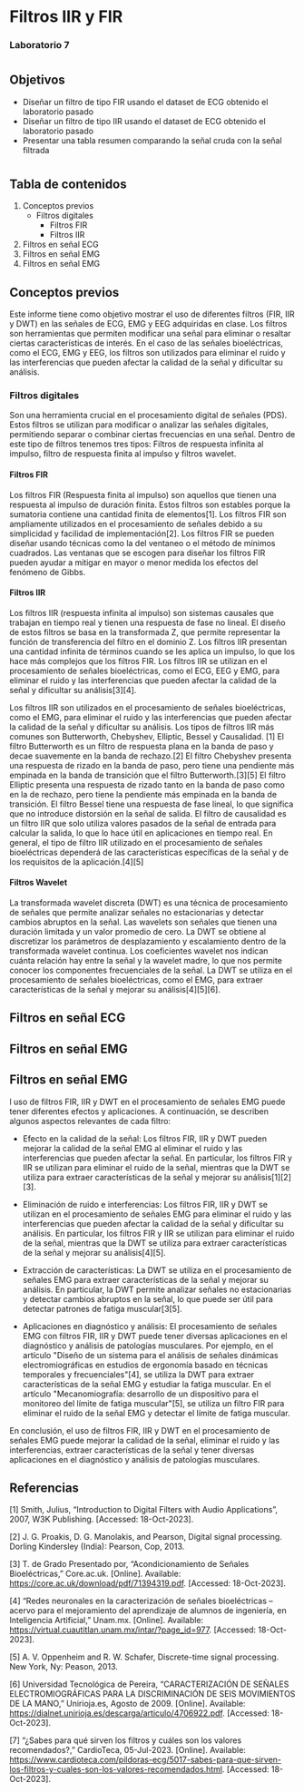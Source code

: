 # Filtros IIR y FIR

### Laboratorio 7

#
## Objetivos
* Diseñar un filtro de tipo FIR usando el dataset de ECG obtenido el laboratorio pasado
* Diseñar un filtro de tipo IIR usando el dataset de ECG obtenido el laboratorio pasado 
* Presentar una tabla resumen comparando la señal cruda con la señal filtrada  

#

## Tabla de contenidos
1. Conceptos previos
    * Filtros digitales
      * Filtros FIR
      * Filtros IIR
2. Filtros en señal ECG
3. Filtros en señal EMG
3. Filtros en señal EMG

## Conceptos previos
Este informe tiene como objetivo mostrar el uso de diferentes filtros (FIR, IIR y DWT) en las señales de ECG, EMG y EEG adquiridas en clase. Los filtros son herramientas que permiten modificar una señal para eliminar o resaltar ciertas características de interés. En el caso de las señales bioeléctricas, como el ECG, EMG y EEG, los filtros son utilizados para eliminar el ruido y las interferencias que pueden afectar la calidad de la señal y dificultar su análisis. 

### Filtros digitales
Son una herramienta crucial en el procesamiento digital de señales (PDS). Estos filtros se utilizan para modificar o analizar las señales digitales, permitiendo separar o combinar ciertas frecuencias en una señal. Dentro de este tipo de filtros tenemos tres tipos: Filtros de respuesta infinita al impulso, filtro de respuesta finita al impulso y filtros wavelet.

#### Filtros FIR
Los filtros FIR (Respuesta finita al impulso) son aquellos que tienen una respuesta al impulso de duración finita. Estos filtros son estables porque la sumatoria contiene una cantidad finita de elementos[1]. Los filtros FIR son ampliamente utilizados en el procesamiento de señales debido a su simplicidad y facilidad de implementación[2]. Los filtros FIR se pueden diseñar usando técnicas como la del ventaneo o el método de mínimos cuadrados. Las ventanas que se escogen para diseñar los filtros FIR pueden ayudar a mitigar en mayor o menor medida los efectos del fenómeno de Gibbs.

#### Filtros IIR
Los filtros IIR (respuesta infinita al impulso) son sistemas causales que trabajan en tiempo real y tienen una respuesta de fase no lineal. El diseño de estos filtros se basa en la transformada Z, que permite representar la función de transferencia del filtro en el dominio Z. Los filtros IIR presentan una cantidad infinita de términos cuando se les aplica un impulso, lo que los hace más complejos que los filtros FIR. Los filtros IIR se utilizan en el procesamiento de señales bioeléctricas, como el ECG, EEG y EMG, para eliminar el ruido y las interferencias que pueden afectar la calidad de la señal y dificultar su análisis[3][4].

Los filtros IIR son utilizados en el procesamiento de señales bioeléctricas, como el EMG, para eliminar el ruido y las interferencias que pueden afectar la calidad de la señal y dificultar su análisis. Los tipos de filtros IIR más comunes son Butterworth, Chebyshev, Elliptic, Bessel y Causalidad. [1] El filtro Butterworth es un filtro de respuesta plana en la banda de paso y decae suavemente en la banda de rechazo.[2] El filtro Chebyshev presenta una respuesta de rizado en la banda de paso, pero tiene una pendiente más empinada en la banda de transición que el filtro Butterworth.[3][5] El filtro Elliptic presenta una respuesta de rizado tanto en la banda de paso como en la de rechazo, pero tiene la pendiente más empinada en la banda de transición. El filtro Bessel tiene una respuesta de fase lineal, lo que significa que no introduce distorsión en la señal de salida. El filtro de causalidad es un filtro IIR que solo utiliza valores pasados de la señal de entrada para calcular la salida, lo que lo hace útil en aplicaciones en tiempo real. En general, el tipo de filtro IIR utilizado en el procesamiento de señales bioeléctricas dependerá de las características específicas de la señal y de los requisitos de la aplicación.[4][5]


#### Filtros Wavelet
La transformada wavelet discreta (DWT) es una técnica de procesamiento de señales que permite analizar señales no estacionarias y detectar cambios abruptos en la señal. Las wavelets son señales que tienen una duración limitada y un valor promedio de cero. La DWT se obtiene al discretizar los parámetros de desplazamiento y escalamiento dentro de la transformada wavelet continua. Los coeficientes wavelet nos indican cuánta relación hay entre la señal y la wavelet madre, lo que nos permite conocer los componentes frecuenciales de la señal. La DWT se utiliza en el procesamiento de señales bioeléctricas, como el EMG, para extraer características de la señal y mejorar su análisis[4][5][6].

## Filtros en señal ECG

## Filtros en señal EMG

## Filtros en señal EMG
l uso de filtros FIR, IIR y DWT en el procesamiento de señales EMG puede tener diferentes efectos y aplicaciones. A continuación, se describen algunos aspectos relevantes de cada filtro:

- Efecto en la calidad de la señal: Los filtros FIR, IIR y DWT pueden mejorar la calidad de la señal EMG al eliminar el ruido y las interferencias que pueden afectar la señal. En particular, los filtros FIR y IIR se utilizan para eliminar el ruido de la señal, mientras que la DWT se utiliza para extraer características de la señal y mejorar su análisis[1][2][3].

- Eliminación de ruido e interferencias: Los filtros FIR, IIR y DWT se utilizan en el procesamiento de señales EMG para eliminar el ruido y las interferencias que pueden afectar la calidad de la señal y dificultar su análisis. En particular, los filtros FIR y IIR se utilizan para eliminar el ruido de la señal, mientras que la DWT se utiliza para extraer características de la señal y mejorar su análisis[4][5].

- Extracción de características: La DWT se utiliza en el procesamiento de señales EMG para extraer características de la señal y mejorar su análisis. En particular, la DWT permite analizar señales no estacionarias y detectar cambios abruptos en la señal, lo que puede ser útil para detectar patrones de fatiga muscular[3[5].

- Aplicaciones en diagnóstico y análisis: El procesamiento de señales EMG con filtros FIR, IIR y DWT puede tener diversas aplicaciones en el diagnóstico y análisis de patologías musculares. Por ejemplo, en el artículo "Diseño de un sistema para el análisis de señales dinámicas electromiográficas en estudios de ergonomía basado en técnicas temporales y frecuenciales"[4], se utiliza la DWT para extraer características de la señal EMG y estudiar la fatiga muscular. En el artículo "Mecanomiografía: desarrollo de un dispositivo para el monitoreo del límite de fatiga muscular"[5], se utiliza un filtro FIR para eliminar el ruido de la señal EMG y detectar el límite de fatiga muscular.

En conclusión, el uso de filtros FIR, IIR y DWT en el procesamiento de señales EMG puede mejorar la calidad de la señal, eliminar el ruido y las interferencias, extraer características de la señal y tener diversas aplicaciones en el diagnóstico y análisis de patologías musculares.


## Referencias
[1]	Smith, Julius, “Introduction to Digital Filters with Audio Applications”, 2007, W3K Publishing. [Accessed: 18-Oct-2023].

[2]	J. G. Proakis, D. G. Manolakis, and Pearson, Digital signal processing. Dorling Kindersley (India): Pearson, Cop, 2013.

[3]	T. de Grado Presentado por, “Acondicionamiento de Señales Bioeléctricas,” Core.ac.uk. [Online]. Available: https://core.ac.uk/download/pdf/71394319.pdf. [Accessed: 18-Oct-2023].

[4]	“Redes neuronales en la caracterización de señales bioeléctricas – acervo para el mejoramiento del aprendizaje de alumnos de ingeniería, en Inteligencia Artificial,” Unam.mx. [Online]. Available: https://virtual.cuautitlan.unam.mx/intar/?page_id=977. [Accessed: 18-Oct-2023].

[5]	A. V. Oppenheim and R. W. Schafer, Discrete-time signal processing. New York, Ny: Peason, 2013.

[6]	Universidad Tecnológica de Pereira, “CARACTERIZACIÓN DE SEÑALES ELECTROMIOGRÁFICAS PARA LA DISCRIMINACIÓN DE SEIS MOVIMIENTOS DE LA MANO,” Unirioja.es, Agosto de 2009. [Online]. Available: https://dialnet.unirioja.es/descarga/articulo/4706922.pdf. [Accessed: 18-Oct-2023].

[7]	“¿Sabes para qué sirven los filtros y cuáles son los valores recomendados?,” CardioTeca, 05-Jul-2023. [Online]. Available: https://www.cardioteca.com/pildoras-ecg/5017-sabes-para-que-sirven-los-filtros-y-cuales-son-los-valores-recomendados.html. [Accessed: 18-Oct-2023].
